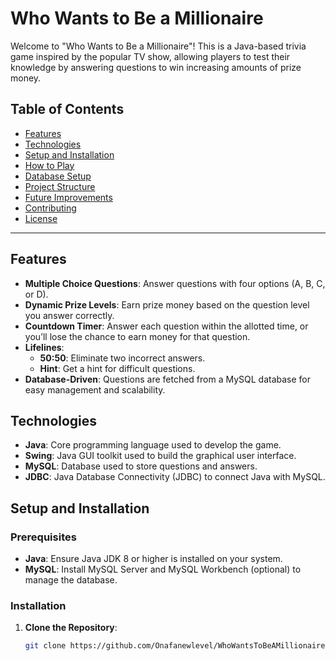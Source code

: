 # Who Wants to Be a Millionaire

Welcome to "Who Wants to Be a Millionaire"! This is a Java-based trivia game inspired by the popular TV show, allowing players to test their knowledge by answering questions to win increasing amounts of prize money.

## Table of Contents
- [Features](#features)
- [Technologies](#technologies)
- [Setup and Installation](#setup-and-installation)
- [How to Play](#how-to-play)
- [Database Setup](#database-setup)
- [Project Structure](#project-structure)
- [Future Improvements](#future-improvements)
- [Contributing](#contributing)
- [License](#license)

---

## Features

- **Multiple Choice Questions**: Answer questions with four options (A, B, C, or D).
- **Dynamic Prize Levels**: Earn prize money based on the question level you answer correctly.
- **Countdown Timer**: Answer each question within the allotted time, or you’ll lose the chance to earn money for that question.
- **Lifelines**:
  - **50:50**: Eliminate two incorrect answers.
  - **Hint**: Get a hint for difficult questions.
- **Database-Driven**: Questions are fetched from a MySQL database for easy management and scalability.

## Technologies

- **Java**: Core programming language used to develop the game.
- **Swing**: Java GUI toolkit used to build the graphical user interface.
- **MySQL**: Database used to store questions and answers.
- **JDBC**: Java Database Connectivity (JDBC) to connect Java with MySQL.

## Setup and Installation

### Prerequisites

- **Java**: Ensure Java JDK 8 or higher is installed on your system.
- **MySQL**: Install MySQL Server and MySQL Workbench (optional) to manage the database.

### Installation

1. **Clone the Repository**:
   ```bash
   git clone https://github.com/Onafanewlevel/WhoWantsToBeAMillionaire.git
